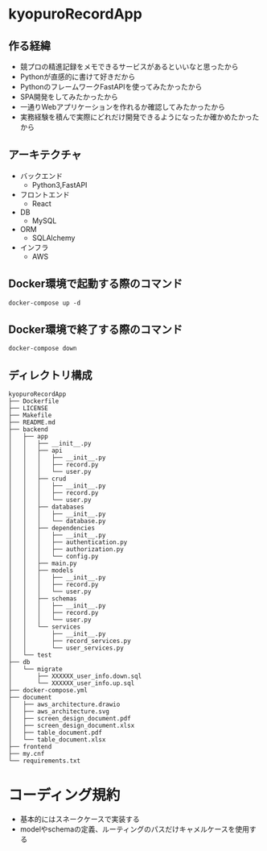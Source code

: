 # kyopuroRecordApp

## 作る経緯
- 競プロの精進記録をメモできるサービスがあるといいなと思ったから
- Pythonが直感的に書けて好きだから
- PythonのフレームワークFastAPIを使ってみたかったから
- SPA開発をしてみたかったから
- 一通りWebアプリケーションを作れるか確認してみたかったから
- 実務経験を積んで実際にどれだけ開発できるようになったか確かめたかったから


## アーキテクチャ
- バックエンド
    - Python3,FastAPI
- フロントエンド
    - React
- DB
    - MySQL
- ORM
    - SQLAlchemy
- インフラ
    - AWS

## Docker環境で起動する際のコマンド
```
docker-compose up -d
```

## Docker環境で終了する際のコマンド
```
docker-compose down
```

## ディレクトリ構成
```
kyopuroRecordApp
├── Dockerfile
├── LICENSE
├── Makefile
├── README.md
├── backend
│   ├── app
│   │   ├── __init__.py
│   │   ├── api
│   │   │   ├── __init__.py
│   │   │   ├── record.py
│   │   │   └── user.py
│   │   ├── crud
│   │   │   ├── __init__.py
│   │   │   ├── record.py
│   │   │   └── user.py
│   │   ├── databases
│   │   │   ├── __init__.py
│   │   │   └── database.py
│   │   ├── dependencies
│   │   │   ├── __init__.py
│   │   │   ├── authentication.py
│   │   │   ├── authorization.py
│   │   │   └── config.py
│   │   ├── main.py
│   │   ├── models
│   │   │   ├── __init__.py
│   │   │   ├── record.py
│   │   │   └── user.py
│   │   ├── schemas
│   │   │   ├── __init__.py
│   │   │   ├── record.py
│   │   │   └── user.py
│   │   └── services
│   │       ├── __init__.py
│   │       ├── record_services.py
│   │       └── user_services.py
│   └── test
├── db
│   └── migrate
│       ├── XXXXXX_user_info.down.sql
│       └── XXXXXX_user_info.up.sql
├── docker-compose.yml
├── document
│   ├── aws_architecture.drawio
│   ├── aws_architecture.svg
│   ├── screen_design_document.pdf
│   ├── screen_design_document.xlsx
│   ├── table_document.pdf
│   └── table_document.xlsx
├── frontend
├── my.cnf
└── requirements.txt
```
# コーディング規約
- 基本的にはスネークケースで実装する
- modelやschemaの定義、ルーティングのパスだけキャメルケースを使用する